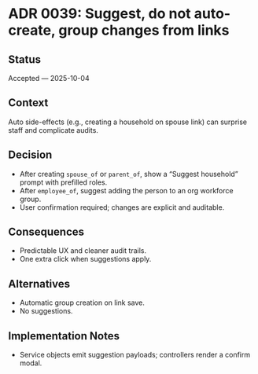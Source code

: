 # ADR 0039: Suggest, do not auto-create, group changes from links

## Status
Accepted — 2025-10-04

## Context
Auto side-effects (e.g., creating a household on spouse link) can surprise staff and complicate audits.

## Decision
- After creating `spouse_of` or `parent_of`, show a “Suggest household” prompt with prefilled roles.
- After `employee_of`, suggest adding the person to an org workforce group.
- User confirmation required; changes are explicit and auditable.

## Consequences
- Predictable UX and cleaner audit trails.
- One extra click when suggestions apply.

## Alternatives
- Automatic group creation on link save.
- No suggestions.

## Implementation Notes
- Service objects emit suggestion payloads; controllers render a confirm modal.
